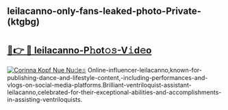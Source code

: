 ## leilacanno-only-fans​-leaked-photo​-Private-(ktgbg)


# <h2><a href="https://mediaupload.pro?title=leilacanno&ref=git">🔗👉 🔴 leilacanno-P𝚑ot𝚘𝚜-V𝚒d𝚎o</a></h2>

[![Corinna Kopf Nue Nu𝚍e𝚜](https://i.imgur.com/0qMVB7G.gif)](https://mediaupload.pro?title=leilacanno&ref=git)
Online-influencer-leilacanno,known-for-publishing-dance-and-lifestyle-content,-including-performances-and-vlogs-on-social-media-platforms.Brilliant-ventriloquist-assistant-leilacanno,celebrated-for-their-exceptional-abilities-and-accomplishments-in-assisting-ventriloquists.  